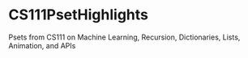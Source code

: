 # CS111PsetHighlights
Psets from CS111 on Machine Learning, Recursion, Dictionaries, Lists, Animation, and APIs
